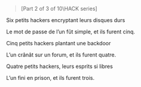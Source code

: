 >[Part 2 of 3 of 10\HACK series]

Six petits hackers encryptant leurs disques durs

Le mot de passe de l’un fût simple, et ils furent cinq.

Cinq petits hackers plantant une backdoor

L’un crânât sur un forum, et ils furent quatre.

Quatre petits hackers, leurs esprits si libres

L’un fini en prison, et ils furent trois.
